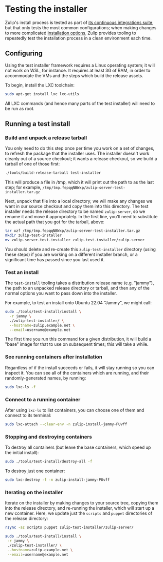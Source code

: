# Testing the installer

Zulip's install process is tested as part of [its continuous
integrations suite][ci], but that only tests the most common
configurations; when making changes to more complicated [installation
options][installer-docs], Zulip provides tooling to repeatedly test
the installation process in a clean environment each time.

[ci]: https://github.com/zulip/zulip/actions/workflows/production-suite.yml?query=branch%3Amain
[installer-docs]: ../production/install.md

## Configuring

Using the test installer framework requires a Linux operating system;
it will not work on WSL, for instance. It requires at least 3G of
RAM, in order to accommodate the VMs and the steps which build the
release assets.

To begin, install the LXC toolchain:

```bash
sudo apt-get install lxc lxc-utils
```

All LXC commands (and hence many parts of the test installer) will
need to be run as root.

## Running a test install

### Build and unpack a release tarball

You only need to do this step once per time you work on a set of
changes, to refresh the package that the installer uses. The installer
doesn't work cleanly out of a source checkout; it wants a release
checkout, so we build a tarball of one of those first:

```bash
./tools/build-release-tarball test-installer
```

This will produce a file in /tmp, which it will print out the path to
as the last step; for example,
`/tmp/tmp.fepqqNBWxp/zulip-server-test-installer.tar.gz`

Next, unpack that file into a local directory; we will make any
changes we want in our source checkout and copy them into this
directory. The test installer needs the release directory to be named
`zulip-server`, so we rename it and move it appropriately. In the
first line, you'll need to substitute the actual path that you got for
the tarball, above:

```bash
tar xzf /tmp/tmp.fepqqNBWxp/zulip-server-test-installer.tar.gz
mkdir zulip-test-installer
mv zulip-server-test-installer zulip-test-installer/zulip-server
```

You should delete and re-create this `zulip-test-installer` directory
(using these steps) if you are working on a different installer
branch, or a significant time has passed since you last used it.

### Test an install

The `test-install` tooling takes a distribution release name
(e.g. "jammy"), the path to an unpacked release directory
or tarball, and then any of the normal options you want to pass down
into the installer.

For example, to test an install onto Ubuntu 22.04 "Jammy", we might
call:

```bash
sudo ./tools/test-install/install \
  -r jammy \
  ./zulip-test-installer/ \
  --hostname=zulip.example.net \
  --email=username@example.net
```

The first time you run this command for a given distribution, it will
build a "base" image for that to use on subsequent times; this will
take a while.

### See running containers after installation

Regardless of if the install succeeds or fails, it will stay running
so you can inspect it. You can see all of the containers which are
running, and their randomly-generated names, by running:

```bash
sudo lxc-ls -f
```

### Connect to a running container

After using `lxc-ls` to list containers, you can choose one of them
and connect to its terminal:

```bash
sudo lxc-attach --clear-env -n zulip-install-jammy-PUvff
```

### Stopping and destroying containers

To destroy all containers (but leave the base containers, which speed
up the initial install):

```bash
sudo ./tools/test-install/destroy-all -f
```

To destroy just one container:

```bash
sudo lxc-destroy -f -n zulip-install-jammy-PUvff
```

### Iterating on the installer

Iterate on the installer by making changes to your source tree,
copying them into the release directory, and re-running the installer,
which will start up a new container. Here, we update just the
`scripts` and `puppet` directories of the release directory:

```bash
rsync -az scripts puppet zulip-test-installer/zulip-server/

sudo ./tools/test-install/install \
 -r jammy \
 ./zulip-test-installer/ \
 --hostname=zulip.example.net \
 --email=username@example.net
```

